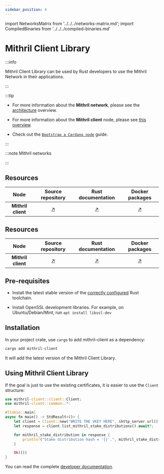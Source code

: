 ```yaml
---
sidebar_position: 4
---
```


import NetworksMatrix from '../../../networks-matrix.md';
import CompiledBinaries from '../../../compiled-binaries.md'

# Mithril Client Library

:::info

Mithril Client Library can be used by Rust developers to use the Mithril Network in their applications.

:::

:::tip

* For more information about the **Mithril network**, please see the [architecture](../../../mithril/mithril-network/architecture.md) overview.

* For more information about the **Mithril client** node, please see [this overview](../../../mithril/mithril-network/client.md).

* Check out the [`Bootstrap a Cardano node`](../../getting-started/bootstrap-cardano-node.md) guide.

:::

:::note Mithril networks

<NetworksMatrix />

:::

## Resources

| Node | Source repository | Rust documentation | Docker packages |
|:-:|:-----------------:|:------------------:|:---------------:|
**Mithril client** | [:arrow_upper_right:](https://github.com/input-output-hk/mithril/tree/main/mithril-client) | [:arrow_upper_right:](https://mithril.network/mithril-client/doc/mithril_client/index.html) | [:arrow_upper_right:](https://github.com/input-output-hk/mithril/pkgs/container/mithril-client)

## Resources

| Node | Source repository | Rust documentation | Docker packages |
|:-:|:-----------------:|:------------------:|:---------------:|
**Mithril client** | [:arrow_upper_right:](https://github.com/input-output-hk/mithril/tree/main/mithril-client) | [:arrow_upper_right:](https://mithril.network/mithril-client/doc/mithril_client/index.html) | [:arrow_upper_right:](https://github.com/input-output-hk/mithril/pkgs/container/mithril-client)

## Pre-requisites

* Install the latest stable version of the [correctly configured](https://www.rust-lang.org/learn/get-started) Rust toolchain.

* Install OpenSSL development libraries. For example, on Ubuntu/Debian/Mint, run `apt install libssl-dev`

## Installation

In your project crate, use `cargo` to add mithril-client as a dependency:

```bash
cargo add mithril-client
```

It will add the latest version of the Mithril Client Library.

## Using Mithril Client Library

If the goal is just to use the existing certificates, it is easier to use the `Client` structure:

```rust
use mithril-client::client::Client;
use mithril-client::common::*:

#[tokio::main]
async fn main() -> StdResult<()> {
    let client = Client::new("WRITE THE VKEY HERE", &http_server.url()).await?;
    let response = client.list_mithril_stake_distributions().await?;

    for mithril_stake_distribution in response {
        println!("Stake distribution hash = '{}'.", mithril_stake_distribution.hash);
    }

    Ok(())
}
```

You can read the complete [developer documentation](https://mithril.network/rust-doc/mithril_client/index.html).